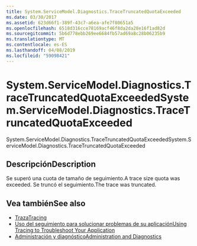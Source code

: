 ```yaml
---
title: System.ServiceModel.Diagnostics.TraceTruncatedQuotaExceeded
ms.date: 03/30/2017
ms.assetid: 623d66f1-389f-43c7-a6ea-afe7f80651a5
ms.openlocfilehash: 6518d316cce78169acf46f8da2da28e16f1ad82d
ms.sourcegitcommit: 5b6d778ebb269ee6684fb57ad69a8c28b06235b9
ms.translationtype: MT
ms.contentlocale: es-ES
ms.lasthandoff: 04/08/2019
ms.locfileid: "59098421"
---
```

# <a name="systemservicemodeldiagnosticstracetruncatedquotaexceeded"></a><span data-ttu-id="e787f-102">System.ServiceModel.Diagnostics.TraceTruncatedQuotaExceeded</span><span class="sxs-lookup"><span data-stu-id="e787f-102">System.ServiceModel.Diagnostics.TraceTruncatedQuotaExceeded</span></span>
<span data-ttu-id="e787f-103">System.ServiceModel.Diagnostics.TraceTruncatedQuotaExceeded</span><span class="sxs-lookup"><span data-stu-id="e787f-103">System.ServiceModel.Diagnostics.TraceTruncatedQuotaExceeded</span></span>  
  
## <a name="description"></a><span data-ttu-id="e787f-104">Descripción</span><span class="sxs-lookup"><span data-stu-id="e787f-104">Description</span></span>  
 <span data-ttu-id="e787f-105">Se superó una cuota de tamaño de seguimiento.</span><span class="sxs-lookup"><span data-stu-id="e787f-105">A trace size quota was exceeded.</span></span> <span data-ttu-id="e787f-106">Se truncó el seguimiento.</span><span class="sxs-lookup"><span data-stu-id="e787f-106">The trace was truncated.</span></span>  
  
## <a name="see-also"></a><span data-ttu-id="e787f-107">Vea también</span><span class="sxs-lookup"><span data-stu-id="e787f-107">See also</span></span>

- [<span data-ttu-id="e787f-108">Traza</span><span class="sxs-lookup"><span data-stu-id="e787f-108">Tracing</span></span>](../../../../../docs/framework/wcf/diagnostics/tracing/index.md)
- [<span data-ttu-id="e787f-109">Uso del seguimiento para solucionar problemas de su aplicación</span><span class="sxs-lookup"><span data-stu-id="e787f-109">Using Tracing to Troubleshoot Your Application</span></span>](../../../../../docs/framework/wcf/diagnostics/tracing/using-tracing-to-troubleshoot-your-application.md)
- [<span data-ttu-id="e787f-110">Administración y diagnóstico</span><span class="sxs-lookup"><span data-stu-id="e787f-110">Administration and Diagnostics</span></span>](../../../../../docs/framework/wcf/diagnostics/index.md)
